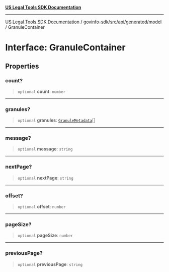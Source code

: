 [**US Legal Tools SDK Documentation**](../../../../../../README.md)

***

[US Legal Tools SDK Documentation](../../../../../../README.md) / [govinfo-sdk/src/api/generated/model](../README.md) / GranuleContainer

# Interface: GranuleContainer

## Properties

### count?

> `optional` **count**: `number`

***

### granules?

> `optional` **granules**: [`GranuleMetadata`](GranuleMetadata.md)[]

***

### message?

> `optional` **message**: `string`

***

### nextPage?

> `optional` **nextPage**: `string`

***

### offset?

> `optional` **offset**: `number`

***

### pageSize?

> `optional` **pageSize**: `number`

***

### previousPage?

> `optional` **previousPage**: `string`
